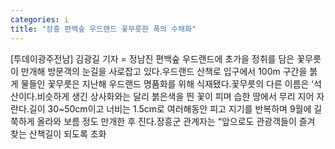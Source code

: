 ```yaml
---
categories: i
title: "장흥 편백숲 우드랜드 꽃무릇한 폭의 수채화"
---
```

[투데이광주전남] 김광길 기자 = 정남진 편백숲 우드랜드에 초가을 정취를 담은 꽃무릇이 만개해 방문객의 눈길을 사로잡고 있다.우드랜드 산책로 입구에서 100m 구간을 붉게 물들인 꽃무릇은 지난해 우드랜드 명품화를 위해 식재됐다.꽃무릇의 다른 이름은 ‘석산이다.비슷하게 생긴 상사화와는 달리 붉은색을 띈 꽃이 피며 습한 땅에서 무리 지어 자란다.길이 30~50cm이고 너비는 1.5cm로 여러해동안 피고 지기를 반복하며 9월에 길쭉하게 올라와 보름 정도 만개한 후 진다.장흥군 관계자는 “앞으로도 관광객들이 즐겨 찾는 산책길이 되도록 초화